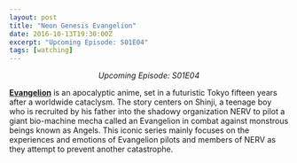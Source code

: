 ```yaml
---
layout: post
title: "Neon Genesis Evangelion"
date: 2016-10-13T19:30:00Z
excerpt: "Upcoming Episode: S01E04"
tags: [watching]
---
```

<center><i>Upcoming Episode: S01E04</i></center>

**[Evangelion](https://myanimelist.net/anime/30/Neon_Genesis_Evangelion?q=neon%20g)** is an apocalyptic anime, set in a futuristic Tokyo fifteen years after a worldwide cataclysm. The story centers on Shinji, a teenage boy who is recruited by his father into the shadowy organization NERV to pilot a giant bio-machine mecha called an Evangelion in combat against monstrous beings known as Angels. This iconic series mainly focuses on the experiences and emotions of Evangelion pilots and members of NERV as they attempt to prevent another catastrophe.